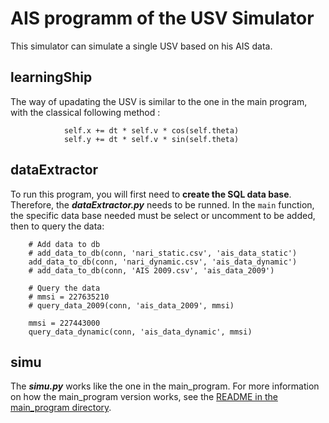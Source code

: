 # AIS programm of the USV Simulator

This simulator can simulate a single USV based on his AIS data. 


## learningShip

The way of upadating the USV is similar to the one in the main program, with the classical following method :
```
            self.x += dt * self.v * cos(self.theta) 
            self.y += dt * self.v * sin(self.theta)
```


## dataExtractor

To run this program, you will first need to **create the SQL data base**. Therefore, the **_dataExtractor.py_** needs to be runned.
In the `main` function, the specific data base needed must be select or uncomment to be added, then to query the data:
```
    # Add data to db
    # add_data_to_db(conn, 'nari_static.csv', 'ais_data_static')
    add_data_to_db(conn, 'nari_dynamic.csv', 'ais_data_dynamic')
    # add_data_to_db(conn, 'AIS 2009.csv', 'ais_data_2009')

    # Query the data
    # mmsi = 227635210
    # query_data_2009(conn, 'ais_data_2009', mmsi)

    mmsi = 227443000
    query_data_dynamic(conn, 'ais_data_dynamic', mmsi)
```


## simu

The **_simu.py_** works like the one in the main_program. 
For more information on how the main_program version works, see the [README in the main_program directory](./main_program/README.md).
